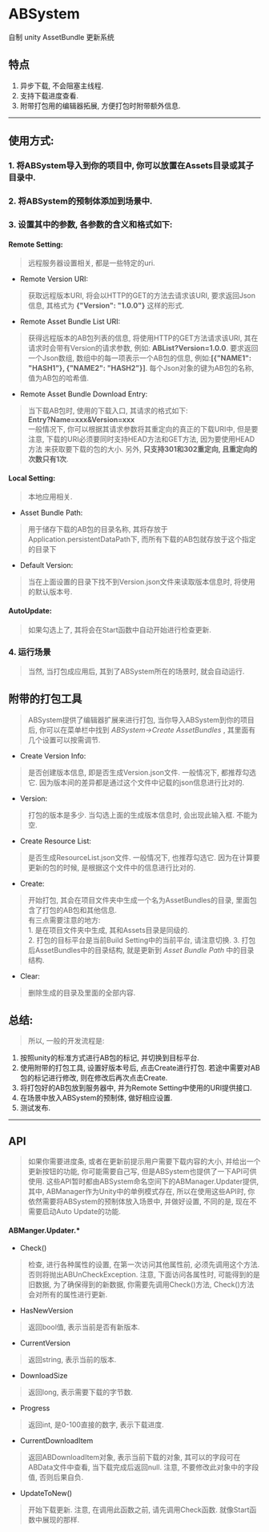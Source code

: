 # ABSystem
自制 unity AssetBundle 更新系统

## 特点

1. 异步下载, 不会阻塞主线程.
2. 支持下载进度查看.
3. 附带打包用的编辑器拓展, 方便打包时附带额外信息.

* * *

## 使用方式:

### 1. 将ABSystem导入到你的项目中, 你可以放置在Assets目录或其子目录中.

### 2. 将ABSystem的预制体添加到场景中.

### 3. 设置其中的参数, 各参数的含义和格式如下:

#### Remote Setting: 
> 远程服务器设置相关, 都是一些特定的uri.

* Remote Version URI:

> 获取远程版本URI, 将会以HTTP的GET的方法去请求该URI, 要求返回Json信息, 其格式为 **{"Version": "1.0.0"}** 这样的形式.

* Remote Asset Bundle List URI:

> 获得远程版本的AB包列表的信息, 将使用HTTP的GET方法请求该URI, 其在请求时会带有Version的请求参数, 例如: **ABList?Version=1.0.0**. 要求返回一个Json数组, 数组中的每一项表示一个AB包的信息, 例如:**[{"NAME1": "HASH1"}, {"NAME2": "HASH2"}]**. 每个Json对象的键为AB包的名称, 值为AB包的哈希值.

* Remote Asset Bundle Download Entry:

> 当下载AB包时, 使用的下载入口, 其请求的格式如下:  
  **Entry?Name=xxx&Version=xxx**  
一般情况下, 你可以根据其请求参数将其重定向的真正的下载URI中, 但是要注意, 下载的URI必须要同时支持HEAD方法和GET方法, 因为要使用HEAD方法
来获取要下载的包的大小. 另外, **只支持301和302重定向, 且重定向的次数只有1次**.

#### Local Setting:
> 本地应用相关.

* Asset Bundle Path:
> 用于储存下载的AB包的目录名称, 其将存放于Application.persistentDataPath下, 而所有下载的AB包就存放于这个指定的目录下

* Default Version:
> 当在上面设置的目录下找不到Version.json文件来读取版本信息时, 将使用的默认版本号.

#### AutoUpdate:
> 如果勾选上了, 其将会在Start函数中自动开始进行检查更新.

### 4. 运行场景
> 当然, 当打包成应用后, 其到了ABSystem所在的场景时, 就会自动运行.

## 附带的打包工具
> ABSystem提供了编辑器扩展来进行打包, 当你导入ABSystem到你的项目后, 你可以在菜单栏中找到 *ABSystem->Create AssetBundles* , 其里面有几个设置可以按需调节.

* Create Version Info: 
> 是否创建版本信息, 即是否生成Version.json文件. 一般情况下, 都推荐勾选它. 因为版本间的差异都是通过这个文件中记载的json信息进行比对的.

* Version:
> 打包的版本是多少. 当勾选上面的生成版本信息时, 会出现此输入框. 不能为空.

* Create Resource List:
> 是否生成ResourceList.json文件. 一般情况下, 也推荐勾选它. 因为在计算要更新的包的时候, 是根据这个文件中的信息进行比对的.

* Create:
> 开始打包, 其会在项目文件夹中生成一个名为AssetBundles的目录, 里面包含了打包的AB包和其他信息.  
有三点需要注意的地方:  
1\. 是在项目文件夹中生成, 其和Assets目录是同级的.  
2\. 打包的目标平台是当前Build Setting中的当前平台, 请注意切换.
3\. 打包后AssetBundles中的目录结构, 就是更新到 *Asset Bundle Path* 中的目录结构.

* Clear:
> 删除生成的目录及里面的全部内容.

## 总结:
> 所以, 一般的开发流程是:
1. 按照unity的标准方式进行AB包的标记, 并切换到目标平台.
2. 使用附带的打包工具, 设置好版本号后, 点击Create进行打包. 若途中需要对AB包的标记进行修改, 则在修改后再次点击Create.
3. 将打包好的AB包放到服务器中, 并为Remote Setting中使用的URI提供接口.
4. 在场景中放入ABSystem的预制体, 做好相应设置.
5. 测试发布.

* * *

## API
> 如果你需要进度条, 或者在更新前提示用户需要下载内容的大小, 并给出一个更新按钮的功能, 你可能需要自己写, 但是ABSystem也提供了一下API可供使用. 这些API暂时都由ABSystem命名空间下的ABManager.Updater提供, 其中, ABManager作为Unity中的单例模式存在, 所以在使用这些API时, 你依然需要将ABSystem的预制体放入场景中, 并做好设置, 不同的是, 现在不需要启动Auto Update的功能. 

#### ABManger.Updater.*
* Check()
> 检查, 进行各种属性的设置, 在第一次访问其他属性前, 必须先调用这个方法. 否则将抛出ABUnCheckException. 注意, 下面访问各属性时, 可能得到的是旧数据, 为了确保得到的新数据, 你需要先调用Check()方法, Check()方法会对所有的属性进行更新.

* HasNewVersion
> 返回bool值, 表示当前是否有新版本.

* CurrentVersion
> 返回string, 表示当前的版本. 

* DownloadSize
> 返回long, 表示需要下载的字节数.

* Progress
> 返回int, 是0-100直接的数字, 表示下载进度.

* CurrentDownloadItem
> 返回ABDownloadItem对象, 表示当前下载的对象, 其可以的字段可在ABData文件中查看, 当下载完成后返回null. 注意, 不要修改此对象中的字段值, 否则后果自负.

* UpdateToNew()
> 开始下载更新. 注意, 在调用此函数之前, 请先调用Check函数. 就像Start函数中展现的那样.

